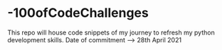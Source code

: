 # -100ofCodeChallenges

This repo will house code snippets of my journey to refresh my python development skills.
Date of commitment --> 28th April 2021
